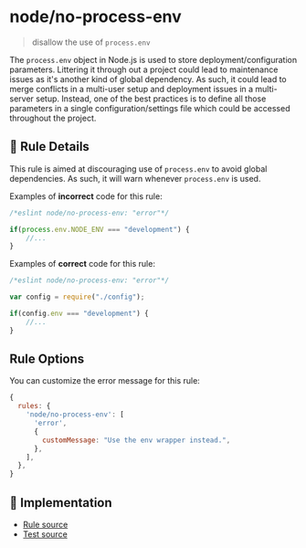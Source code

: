 # node/no-process-env
> disallow the use of `process.env`

The `process.env` object in Node.js is used to store deployment/configuration parameters. Littering it through out a project could lead to maintenance issues as it's another kind of global dependency. As such, it could lead to merge conflicts in a multi-user setup and deployment issues in a multi-server setup. Instead, one of the best practices is to define all those parameters in a single configuration/settings file which could be accessed throughout the project.

## 📖 Rule Details

This rule is aimed at discouraging use of `process.env` to avoid global dependencies. As such, it will warn whenever `process.env` is used.

Examples of **incorrect** code for this rule:

```js
/*eslint node/no-process-env: "error"*/

if(process.env.NODE_ENV === "development") {
    //...
}
```

Examples of **correct** code for this rule:

```js
/*eslint node/no-process-env: "error"*/

var config = require("./config");

if(config.env === "development") {
    //...
}
```

## Rule Options

You can customize the error message for this rule:

```js
{
  rules: {
    'node/no-process-env': [
      'error',
      {
        customMessage: "Use the env wrapper instead.",
      },
    ],
  },
}
```

## 🔎 Implementation

- [Rule source](../../lib/rules/no-process-env.js)
- [Test source](../../tests/lib/rules/no-process-env.js)
